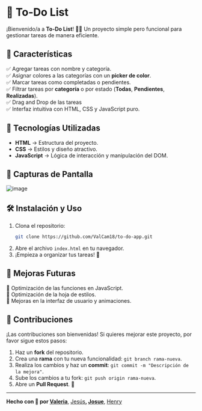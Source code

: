 # 📌 To-Do List

¡Bienvenido/a a **To-Do List**! 📝✨ Un proyecto simple pero funcional para gestionar tareas de manera eficiente.

## 🚀 Características

✅ Agregar tareas con nombre y categoría.<br>
✅ Asignar colores a las categorías con un **picker de color**.<br>
✅ Marcar tareas como completadas o pendientes.<br>
✅ Filtrar tareas por **categoría** o por estado (**Todas**, **Pendientes**, **Realizadas**).<br>
✅ Drag and Drop de las tareas <br>
✅ Interfaz intuitiva con HTML, CSS y JavaScript puro.

## 🎨 Tecnologías Utilizadas

- **HTML** → Estructura del proyecto.
- **CSS** → Estilos y diseño atractivo.
- **JavaScript** → Lógica de interacción y manipulación del DOM.

## 📸 Capturas de Pantalla
![image](https://github.com/user-attachments/assets/1e3b67d9-d9ba-422e-8512-7586aaa1f15e)



## 🛠 Instalación y Uso

1. Clona el repositorio:
   ```bash
   git clone https://github.com/ValCam18/to-do-app.git
   ```
2. Abre el archivo `index.html` en tu navegador.
3. ¡Empieza a organizar tus tareas! 🎯

## 📌 Mejoras Futuras

🔹 Optimización de las funciones en JavaScript.<br>
🔹 Optimización de la hoja de estilos.<br>
🔹 Mejoras en la interfaz de usuario y animaciones.

## 🤝 Contribuciones

¡Las contribuciones son bienvenidas! Si quieres mejorar este proyecto, por favor sigue estos pasos:
1. Haz un **fork** del repositorio.
2. Crea una **rama** con tu nueva funcionalidad: `git branch rama-nueva`.
3. Realiza los cambios y haz un **commit**: `git commit -m "Descripción de la mejora"`.
4. Sube los cambios a tu fork: `git push origin rama-nueva`.
5. Abre un **Pull Request**. 🚀


---
**Hecho con 💙 por [Valeria](https://github.com/ValCam18)**, [Jesús](https://github.com/misael6743413)**, [Josue](https://github.com/RoFi-2016)**, [Henry](https://github.com/HenryOmar1209)
